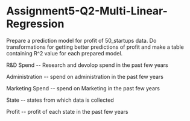# Assignment5-Q2-Multi-Linear-Regression

Prepare a prediction model for profit of 50_startups data. Do transformations for getting better predictions of profit and make a table containing R^2 value for each prepared model.

R&amp;D Spend -- Research and devolop spend in the past few years

Administration -- spend on administration in the past few years 

Marketing Spend -- spend on Marketing in the past few years 

State -- states from which data is collected 

Profit  -- profit of each state in the past few years
